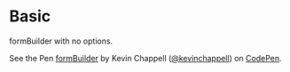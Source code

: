 # Basic

formBuilder with no options.
<p data-height="550" data-theme-id="22927" data-slug-hash="vLjOLL" data-default-tab="result" data-user="kevinchappell" class="codepen">See the Pen <a href="http://codepen.io/kevinchappell/pen/vLjOLL/">formBuilder</a> by Kevin Chappell (<a href="http://codepen.io/kevinchappell">@kevinchappell</a>) on <a href="http://codepen.io">CodePen</a>.</p>
